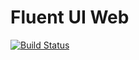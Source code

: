# Fluent UI Web

[![Build Status](https://dev.azure.com/taieng/fabricpublic/_apis/build/status/taidevops.fluentui?branchName=master)](https://dev.azure.com/taieng/fabricpublic/_build?definitionId=16)
